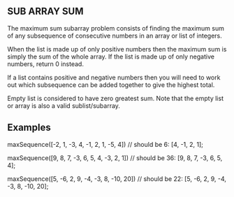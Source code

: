 ## SUB ARRAY SUM ##

The maximum sum subarray problem consists of finding the maximum sum of any subsequence of consecutive numbers in an array or list of integers.

 When the list is made up of only positive numbers then the maximum sum is simply the sum of the whole array. If the list is made up of only negative numbers, return 0 instead.

 If a list contains positive and negative numbers then you will need to work out which subsequence can be added together to give the highest total.

Empty list is considered to have zero greatest sum. Note that the empty list or array is also a valid sublist/subarray.


## Examples ##

maxSequence([-2, 1, -3, 4, -1, 2, 1, -5, 4])
    // should be 6: [4, -1, 2, 1];

maxSequence([9, 8, 7, -3, 6, 5, 4, -3, 2, 1])
    // should be 36: [9, 8, 7, -3, 6, 5, 4];

maxSequence([5, -6, 2, 9, -4, -3, 8, -10, 20])
    // should be 22: [5, -6, 2, 9, -4, -3, 8, -10, 20];
